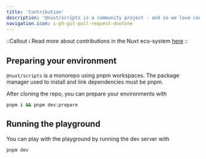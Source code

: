 ```yaml
---
title: 'Contribution'
description: '@nuxt/scripts is a community project - and so we love contributions of all kinds! ❤️'
navigation.icon: i-ph-git-pull-request-duotone
---
```


::Callout
ℹ Read more about contributions in the Nuxt eco-system [here](https://nuxt.com/docs/community/contribution)
::


## Preparing your environment

`@nuxt/scripts` is a monorepo using pnpm workspaces. The package manager used to install and link dependencies must be pnpm.

After cloning the repo, you can prepare your environments with

```sh
pnpm i && pnpm dev:prepare
```

## Running the playground

You can play with the playground by running the dev server with

```sh
pnpm dev
```
